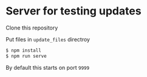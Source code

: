 # Server for testing updates

Clone this repository

Put files in `update_files` directroy

```sh
$ npm install
$ npm run serve
```

By default this starts on port `9999`
